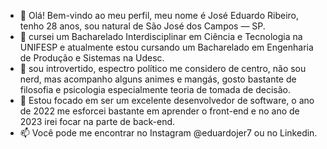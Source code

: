 - 👋 Olá! Bem-vindo ao meu perfil, meu nome é José Eduardo Ribeiro, tenho 28 anos, sou natural de São José dos Campos — SP.
- 🌱 cursei um Bacharelado Interdisciplinar em Ciência e Tecnologia na UNIFESP e atualmente estou cursando um Bacharelado em Engenharia de Produção e Sistemas na Udesc.
- 👀 sou introvertido, espectro político me considero de centro, não sou nerd, mas acompanho alguns animes e mangás, gosto bastante de filosofia e psicologia especialmente teoria de tomada de decisão.
- 💞️ Estou focado em ser um excelente desenvolvedor de software, o ano de 2022 me esforcei bastante em aprender o front-end e no ano de 2023 irei focar na parte de back-end.
- 📫 Você pode me encontrar no Instagram @eduardojer7 ou no Linkedin.

<!---
ribeirojer/ribeirojer is a ✨ special ✨ repository because its 'README.md' (this file) appears on your GitHub profile.
You can click the Preview link to take a look at your changes.
---&gt;
